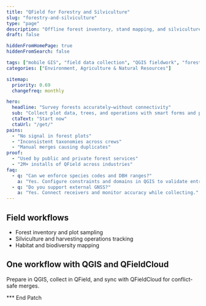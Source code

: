 ```yaml
---
title: "QField for Forestry and Silviculture"
slug: "forestry-and-silviculture"
type: "page"
description: "Offline forest inventory, stand mapping, and silviculture operations tracking with mobile GIS."
draft: false

hiddenFromHomePage: true
hiddenFromSearch: false

tags: ["mobile GIS", "field data collection", "QGIS fieldwork", "forest inventory", "silviculture"]
categories: ["Environment, Agriculture & Natural Resources"]

sitemap:
  priority: 0.69
  changefreq: monthly

hero:
  headline: "Survey forests accurately—without connectivity"
  sub: "Collect plot data, trees, and operations with smart forms and photo evidence."
  ctaText: "Start now"
  ctaUrl: "/get/"
pains:
  - "No signal in forest plots"
  - "Inconsistent taxonomies across crews"
  - "Manual merges causing duplicates"
proof:
  - "Used by public and private forest services"
  - "2M+ installs of QField across industries"
faq:
  - q: "Can we enforce species codes and DBH ranges?"
    a: "Yes. Configure constraints and domains in QGIS to validate entries."
  - q: "Do you support external GNSS?"
    a: "Yes. Connect receivers and monitor accuracy while collecting."
---
```


## Field workflows
- Forest inventory and plot sampling  
- Silviculture and harvesting operations tracking  
- Habitat and biodiversity mapping

## One workflow with QGIS and QFieldCloud
Prepare in QGIS, collect in QField, and sync with QFieldCloud for conflict-safe merges.

*** End Patch